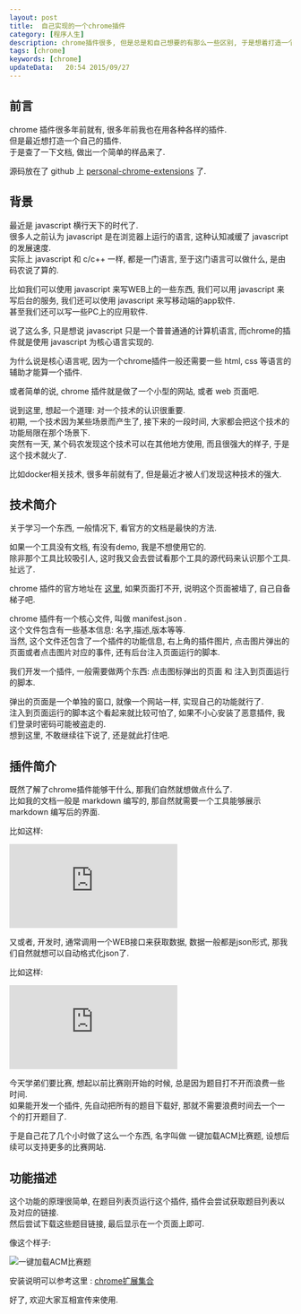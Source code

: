 ```yaml
---  
layout: post
title:  自己实现的一个chrome插件
category: [程序人生]
description: chrome插件很多, 但是总是和自己想要的有那么一些区别, 于是想着打造一个自己的chrome集合.    
tags: [chrome]
keywords: [chrome]
updateData:   20:54 2015/09/27
---
```


## 前言

chrome 插件很多年前就有, 很多年前我也在用各种各样的插件.  
但是最近想打造一个自己的插件.  
于是查了一下文档, 做出一个简单的样品来了.  

源码放在了 github 上 [personal-chrome-extensions](https://github.com/tiankonguse/personal-chrome-extensions) 了.   



## 背景

最近是 javascript 横行天下的时代了.  
很多人之前认为 javascript 是在浏览器上运行的语言, 这种认知减缓了 javascript 的发展速度.  
实际上 javascript 和 c/c++ 一样, 都是一门语言, 至于这门语言可以做什么, 是由码农说了算的.  

比如我们可以使用 javascript 来写WEB上的一些东西, 我们可以用 javascript 来写后台的服务, 我们还可以使用 javascript 来写移动端的app软件.  
甚至我们还可以写一些PC上的应用软件.  

说了这么多, 只是想说 javascript 只是一个普普通通的计算机语言,  而chrome的插件就是使用 javascript 为核心语言实现的.  

为什么说是核心语言呢, 因为一个chrome插件一般还需要一些 html, css 等语言的辅助才能算一个插件.  

或者简单的说, chrome 插件就是做了一个小型的网站, 或者 web 页面吧.  


说到这里, 想起一个道理: 对一个技术的认识很重要.  
初期, 一个技术因为某些场景而产生了, 接下来的一段时间, 大家都会把这个技术的功能局限在那个场景下.  
突然有一天, 某个码农发现这个技术可以在其他地方使用, 而且很强大的样子, 于是这个技术就火了.  

比如docker相关技术, 很多年前就有了, 但是最近才被人们发现这种技术的强大.  




## 技术简介

关于学习一个东西, 一般情况下, 看官方的文档是最快的方法.  

如果一个工具没有文档, 有没有demo, 我是不想使用它的.   
除非那个工具比较吸引人, 这时我又会去尝试看那个工具的源代码来认识那个工具.  
扯远了.  

chrome 插件的官方地址在 [这里](https://developer.chrome.com/extensions), 如果页面打不开, 说明这个页面被墙了, 自己自备梯子吧.  

chrome 插件有一个核心文件, 叫做 manifest.json .  
这个文件包含有一些基本信息: 名字,描述,版本等等.  
当然, 这个文件还包含了一个插件的功能信息, 右上角的插件图片, 点击图片弹出的页面或者点击图片对应的事件, 还有后台注入页面运行的脚本.  

我们开发一个插件, 一般需要做两个东西: 点击图标弹出的页面 和 注入到页面运行的脚本.  

弹出的页面是一个单独的窗口, 就像一个网站一样, 实现自己的功能就行了.  
注入到页面运行的脚本这个看起来就比较可怕了, 如果不小心安装了恶意插件, 我们登录时密码可能被盗走的.  
想到这里, 不敢继续往下说了, 还是就此打住吧.  


## 插件简介


既然了解了chrome插件能够干什么, 那我们自然就想做点什么了.  
比如我的文档一般是 markdown 编写的, 那自然就需要一个工具能够展示 markdown 编写后的界面.  

比如这样: 

![markdown](http://tiankonguse.com/lab/cloudLink/baidupan.php?url=/1915453531/3291134711.png)


又或者, 开发时, 通常调用一个WEB接口来获取数据, 数据一般都是json形式, 那我们自然就想可以自动格式化json了.  

比如这样: 


![jsonview](http://tiankonguse.com/lab/cloudLink/baidupan.php?url=/1915453531/3287997551.png)




今天学弟们要比赛, 想起以前比赛刚开始的时候, 总是因为题目打不开而浪费一些时间.  
如果能开发一个插件, 先自动把所有的题目下载好, 那就不需要浪费时间去一个一个的打开题目了.  


于是自己花了几个小时做了这么一个东西, 名字叫做 一键加载ACM比赛题, 设想后续可以支持更多的比赛网站.  


## 功能描述


这个功能的原理很简单, 在题目列表页运行这个插件, 插件会尝试获取题目列表以及对应的链接.  
然后尝试下载这些题目链接, 最后显示在一个页面上即可.  


像这个样子:   

![一键加载ACM比赛题](http://7d9r3t.com1.z0.glb.clouddn.com/pce-acm-help.gif)


安装说明可以参考这里 : [chrome扩展集合](https://github.com/tiankonguse/personal-chrome-extensions)

好了, 欢迎大家互相宣传来使用.  





